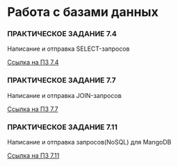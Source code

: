 # Работа с базами данных

### ПРАКТИЧЕСКОЕ ЗАДАНИЕ 7.4

Написание и отправка SELECT-запросов

[Ссылка на ПЗ 7.4](https://docs.google.com/spreadsheets/d/1ISOezVJ0dczYLacxSyngRSP3OcUkQU_GzFlxZfK1K5Q/edit?usp=sharing)

### ПРАКТИЧЕСКОЕ ЗАДАНИЕ 7.7

Написание и отправка JOIN-запросов 

[Ссылка на ПЗ 7.7](https://docs.google.com/spreadsheets/d/1PIU_lhuc9g4ihkexrf3Wz25TI_wY_6Kw5N7e6tKrt2o/edit?usp=sharing)

### ПРАКТИЧЕСКОЕ ЗАДАНИЕ 7.11

Написание и отправка запросов(NoSQL) для MangoDB

[Ссылка на ПЗ 7.11](https://docs.google.com/spreadsheets/d/1hmgOwlnPxFAnUyLQfaZ9_7TPRIXUIYkRaKQp_3iqFbQ/edit?usp=sharing)
